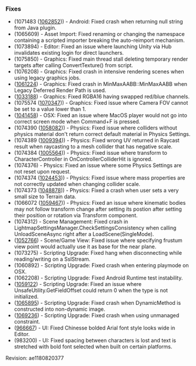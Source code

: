 ### Fixes

*   (1071483 ([1062852](https://issuetracker.unity3d.com/product/unity/issues/guid/1062852/))) - Android: Fixed crash when returning null string from Java plugin.
*   (1065609) - Asset Import: Fixed renaming or changing the namespace containing a scripted importer breaking the auto-reimport mechanism.
*   (1073894) - Editor: Fixed an issue where launching Unity via Hub invalidates existing login for direct launchers.
*   (1075850) - Graphics: Fixed main thread stall deleting temporary render targets after calling ConvertTexture() from script.
*   (1076208) - Graphics: Fixed crash in intensive rendering scenes when using legacy graphics jobs.
*   ([1061224](https://issuetracker.unity3d.com/product/unity/issues/guid/1061224/)) - Graphics: Fixed crash in MinMaxAABB::MinMaxAABB when Legacy Deferred Render Path is used.
*   ([1033188](https://issuetracker.unity3d.com/product/unity/issues/guid/1033188/)) - Graphics: Fixed RGBA16 having swapped red/blue channels.
*   (1075574 ([1070347](https://issuetracker.unity3d.com/product/unity/issues/guid/1070347/))) - Graphics: Fixed issue where Camera FOV cannot be set to a value lower than 1.
*   ([1041458](https://issuetracker.unity3d.com/product/unity/issues/guid/1041458/)) - OSX: Fixed an issue where MacOS player would not go into correct screen mode when Command+F is pressed.
*   (1074390 ([1058082](https://issuetracker.unity3d.com/product/unity/issues/guid/1058082/))) - Physics: Fixed issue where colliders without physics material don't return correct default material in Physics Settings.
*   (1074389 ([1009394](https://issuetracker.unity3d.com/product/unity/issues/guid/1009394/))) - Physics: Fixed wrong UV returned in Raycast result when raycasting to a mesh collider that has negative scale.
*   (1074384 ([1005564](https://issuetracker.unity3d.com/product/unity/issues/guid/1005564/))) - Physics: Fixed issue where transform to CharacterController in OnControllerColliderHit is ignored.
*   (1074376) - Physics: Fixed an issue where some Physics Settings are not reset upon request.
*   (1074374 ([1024453](https://issuetracker.unity3d.com/product/unity/issues/guid/1024453/))) - Physics: Fixed issue where mass properties are not correctly updated when changing collider scale.
*   (1074373 ([1048878](https://issuetracker.unity3d.com/product/unity/issues/guid/1048878/))) - Physics: Fixed a crash when user sets a very small size to Terrain data.
*   (1066072 ([1059467](https://issuetracker.unity3d.com/product/unity/issues/guid/1059467/))) - Physics: Fixed an issue where kinematic bodies may not follow transform change after setting its postion after setting their position or rotation via Transform component.
*   (1074312) - Scene Management: Fixed crash in LightmapSettingsManager.CheckSettingsConsistency when calling UnloadSceneAsync right after a LoadScene(SingleMode).
*   ([1052766](https://issuetracker.unity3d.com/product/unity/issues/guid/1052766/)) - Scene/Game View: Fixed issue where specifying frustum view point would actually use it as base for the near plane.
*   (1073275) - Scripting Upgrade: Fixed hang when disconnecting while reading/writing on a SslStream.
*   (1060892) - Scripting Upgrade: Fixed crash when entering playmode on OSX.
*   (1062208) - Scripting Upgrade: Fixed Android Runtime test instability.
*   ([1059122](https://issuetracker.unity3d.com/product/unity/issues/guid/1059122/)) - Scripting Upgrade: Fixed an issue where UnsafeUtility.GetFieldOffset could return 0 when the type is not initialized.
*   ([1065895](https://issuetracker.unity3d.com/product/unity/issues/guid/1065895/)) - Scripting Upgrade: Fixed crash when DynamicMethod is constructed into non-dynamic image.
*   ([1069236](https://issuetracker.unity3d.com/product/unity/issues/guid/1069236/)) - Scripting Upgrade: Fixed crash when using unmanaged constraint.
*   ([966667](https://issuetracker.unity3d.com/product/unity/issues/guid/966667/)) - UI: Fixed Chinesse bolded Arial font style looks wide in Editor.
*   (983200) - UI: Fixed spacing between characters is lost and text is stretched with bold font selected when built on certain platforms.

Revision: ae1180820377